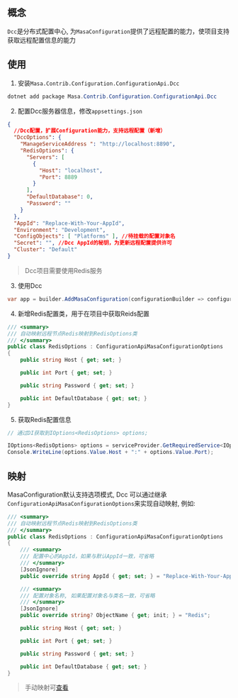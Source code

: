 ## 概念

`Dcc`是分布式配置中心, 为`MasaConfiguration`提供了远程配置的能力，使项目支持获取远程配置信息的能力

## 使用

1. 安装`Masa.Contrib.Configuration.ConfigurationApi.Dcc`

``` powershell
dotnet add package Masa.Contrib.Configuration.ConfigurationApi.Dcc
```

2. 配置Dcc服务器信息，修改`appsettings.json`

``` appsettings.json
{
  //Dcc配置，扩展Configuration能力，支持远程配置（新增）
  "DccOptions": {
    "ManageServiceAddress ": "http://localhost:8890",
    "RedisOptions": {
      "Servers": [
        {
          "Host": "localhost",
          "Port": 8889
        }
      ],
      "DefaultDatabase": 0,
      "Password": ""
    }
  },
  "AppId": "Replace-With-Your-AppId",
  "Environment": "Development",
  "ConfigObjects": [ "Platforms" ], //待挂载的配置对象名
  "Secret": "", //Dcc AppId的秘钥，为更新远程配置提供许可
  "Cluster": "Default"
}
```

> Dcc项目需要使用Redis服务

3. 使用Dcc

``` C#
var app = builder.AddMasaConfiguration(configurationBuilder => configurationBuilder.UseDcc()).Build();
```

4. 新增Redis配置类，用于在项目中获取Reids配置

``` C#
/// <summary>
/// 自动映射远程节点Redis映射到RedisOptions类
/// </summary>
public class RedisOptions : ConfigurationApiMasaConfigurationOptions
{
    public string Host { get; set; }

    public int Port { get; set; }

    public string Password { get; set; }

    public int DefaultDatabase { get; set; }
}
```

5. 获取Redis配置信息

``` C#
// 通过DI获取到IOptions<RedisOptions> options;

IOptions<RedisOptions> options = serviceProvider.GetRequiredService<IOptions<RedisOptions>>(); 
Console.WriteLine(options.Value.Host + ":" + options.Value.Port);
```

## 映射

MasaConfiguration默认支持选项模式, Dcc 可以通过继承`ConfigurationApiMasaConfigurationOptions`来实现自动映射, 例如: 

``` C#
/// <summary>
/// 自动映射远程节点Redis映射到RedisOptions类
/// </summary>
public class RedisOptions : ConfigurationApiMasaConfigurationOptions
{
    /// <summary>
    /// 配置中心的AppId，如果与默认AppId一致，可省略
    /// </summary>
    [JsonIgnore]
    public override string AppId { get; set; } = "Replace-With-Your-AppId";

    /// <summary>
    /// 配置对象名称, 如果配置对象名与类名一致，可省略
    /// </summary>
    [JsonIgnore]
    public override string? ObjectName { get; init; } = "Redis";

    public string Host { get; set; }

    public int Port { get; set; }

    public string Password { get; set; }

    public int DefaultDatabase { get; set; }
}
```

> 手动映射可[查看](/framework/building-blocks/configuration/override#手动映射)